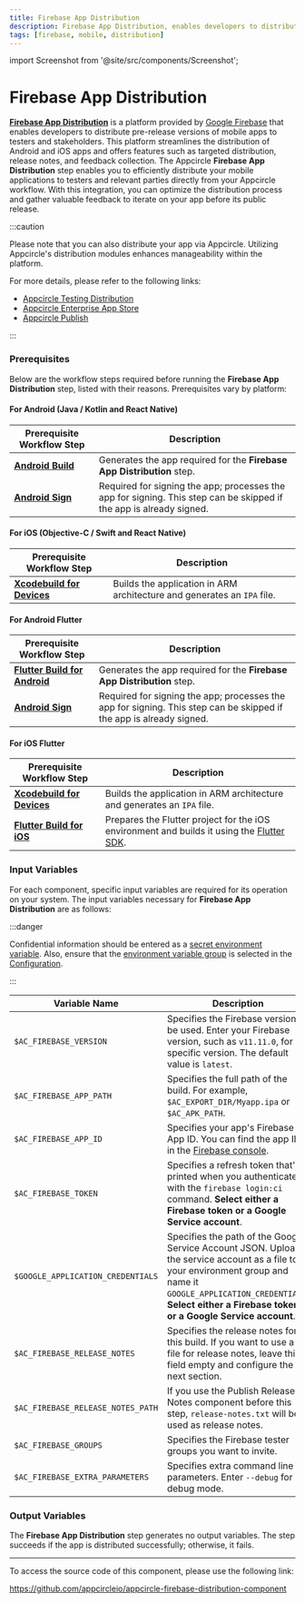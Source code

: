 ```yaml
---
title: Firebase App Distribution
description: Firebase App Distribution, enables developers to distribute their applications to testers and stakeholders for testing purposes.
tags: [firebase, mobile, distribution]
---
```


import Screenshot from '@site/src/components/Screenshot';

# Firebase App Distribution

[**Firebase App Distribution**](https://firebase.google.com/docs/app-distribution) is a platform provided by [Google Firebase](https://firebase.google.com/) that enables developers to distribute pre-release versions of mobile apps to testers and stakeholders. This platform streamlines the distribution of Android and iOS apps and offers features such as targeted distribution, release notes, and feedback collection.
The Appcircle **Firebase App Distribution** step enables you to efficiently distribute your mobile applications to testers and relevant parties directly from your Appcircle workflow. With this integration, you can optimize the distribution process and gather valuable feedback to iterate on your app before its public release.

:::caution

Please note that you can also distribute your app via Appcircle. Utilizing Appcircle's distribution modules enhances manageability within the platform.

For more details, please refer to the following links:

- [Appcircle Testing Distribution](/distribute/)
- [Appcircle Enterprise App Store](/enterprise-appstore/)
- [Appcircle Publish](/publish-module/)

:::

### Prerequisites

Below are the workflow steps required before running the **Firebase App Distribution** step, listed with their reasons. Prerequisites vary by platform:

#### For Android (Java / Kotlin and React Native) 

| Prerequisite Workflow Step        | Description                                                                                              |
| --------------------------------- | -------------------------------------------------------------------------------------------------------- |
| [**Android Build**](/workflows/android-specific-workflow-steps/android-build) | Generates the app required for the **Firebase App Distribution** step.                                                                           |
| [**Android Sign**](/workflows/android-specific-workflow-steps/android-sign)   | Required for signing the app; processes the app for signing. This step can be skipped if the app is already signed. |

<Screenshot url='https://cdn.appcircle.io/docs/assets/android-workflow-components-firebase-app-distribution_1.png'/>

#### For iOS (Objective-C / Swift and React Native) 

| Prerequisite Workflow Step        | Description                                                                                              |
| --------------------------------- | -------------------------------------------------------------------------------------------------------- |
| [**Xcodebuild for Devices**](/workflows/ios-specific-workflow-steps#xcodebuild-for-devices-archive--export) | Builds the application in ARM architecture and generates an `IPA` file. |

<Screenshot url='https://cdn.appcircle.io/docs/assets/android-workflow-components-firebase-app-distribution_2.png'/>

#### For Android Flutter 

| Prerequisite Workflow Step        | Description                                                                                              |
| --------------------------------- | -------------------------------------------------------------------------------------------------------- |
| [**Flutter Build for Android**](/workflows/flutter-specific-workflow-steps#flutter-build-for-android) | Generates the app required for the **Firebase App Distribution** step.                                                                           |
| [**Android Sign**](/workflows/android-specific-workflow-steps/android-sign)   | Required for signing the app; processes the app for signing. This step can be skipped if the app is already signed. |

<Screenshot url='https://cdn.appcircle.io/docs/assets/android-workflow-components-firebase-app-distribution_3.png'/>

#### For iOS Flutter

| Prerequisite Workflow Step        | Description                                                                                              |
| --------------------------------- | -------------------------------------------------------------------------------------------------------- |
| [**Xcodebuild for Devices**](/workflows/ios-specific-workflow-steps#xcodebuild-for-devices-archive--export) | Builds the application in ARM architecture and generates an `IPA` file. |
| [**Flutter Build for iOS**](/workflows/flutter-specific-workflow-steps#flutter-build-for-ios) | Prepares the Flutter project for the iOS environment and builds it using the [Flutter SDK](https://github.com/flutter/flutter). |

<Screenshot url='https://cdn.appcircle.io/docs/assets/android-workflow-components-firebase-app-distribution_4.png'/>

### Input Variables

For each component, specific input variables are required for its operation on your system. The input variables necessary for **Firebase App Distribution** are as follows:

<Screenshot url='https://cdn.appcircle.io/docs/assets/android-workflow-components-firebase-app-distribution_5.png'/>

:::danger

Confidential information should be entered as a [secret environment variable](/environment-variables/managing-variables#adding-key-and-text-based-value-pairs). Also, ensure that the [environment variable group](/environment-variables/managing-variables#using-environment-variable-groups-in-builds) is selected in the [Configuration](/build/build-process-management/build-profile-configuration/).

:::

| Variable Name                   | Description                                                                                                                                                           | Status   |
| ------------------------------- | --------------------------------------------------------------------------------------------------------------------------------------------------------------------- | -------- |
| `$AC_FIREBASE_VERSION`         | Specifies the Firebase version to be used. Enter your Firebase version, such as `v11.11.0`, for a specific version. The default value is `latest`.                                                  | Required |
| `$AC_FIREBASE_APP_PATH`        | Specifies the full path of the build. For example, `$AC_EXPORT_DIR/Myapp.ipa` or `$AC_APK_PATH`.                                                             | Required |
| `$AC_FIREBASE_APP_ID`          | Specifies your app's Firebase App ID. You can find the app ID in the [Firebase console](https://console.firebase.google.com/u/0/).                                                                      | Required |
| `$AC_FIREBASE_TOKEN`           | Specifies a refresh token that's printed when you authenticate with the `firebase login:ci` command. **Select either a Firebase token or a Google Service account**.  | Optional |
| `$GOOGLE_APPLICATION_CREDENTIALS` | Specifies the path of the Google Service Account JSON. Upload the service account as a file to your environment group and name it `GOOGLE_APPLICATION_CREDENTIALS`. **Select either a Firebase token or a Google Service account**. | Optional |
| `$AC_FIREBASE_RELEASE_NOTES`   | Specifies the release notes for this build. If you want to use a file for release notes, leave this field empty and configure the next section.                     | Optional |
| `$AC_FIREBASE_RELEASE_NOTES_PATH` | If you use the Publish Release Notes component before this step, `release-notes.txt` will be used as release notes.                                                  | Optional |
| `$AC_FIREBASE_GROUPS`          | Specifies the Firebase tester groups you want to invite.                                                                                               | Optional |
| `$AC_FIREBASE_EXTRA_PARAMETERS` | Specifies extra command line parameters. Enter `--debug` for debug mode.                                                                                              | Optional |

### Output Variables

The **Firebase App Distribution** step generates no output variables. The step succeeds if the app is distributed successfully; otherwise, it fails.

---

To access the source code of this component, please use the following link:

https://github.com/appcircleio/appcircle-firebase-distribution-component
